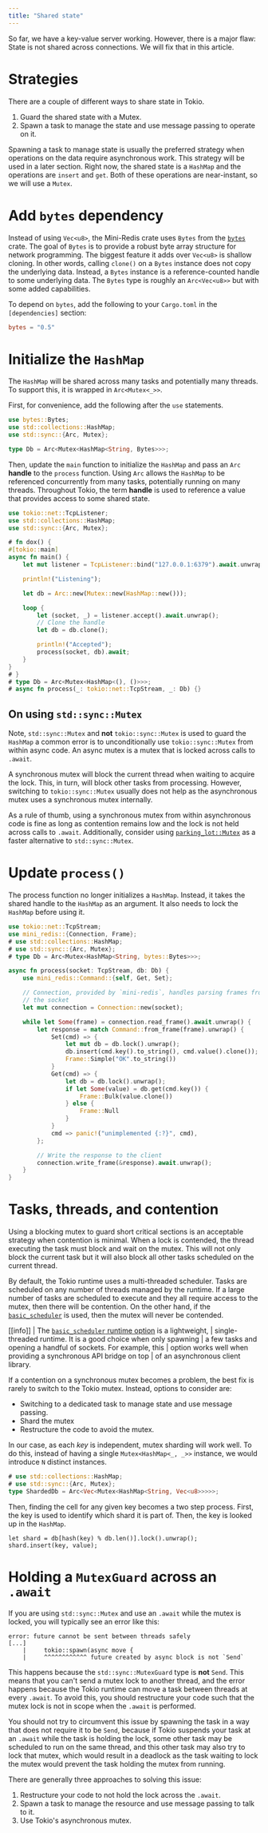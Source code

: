 ```yaml
---
title: "Shared state"
---
```


So far, we have a key-value server working. However, there is a major flaw:
State is not shared across connections. We will fix that in this article.

# Strategies

There are a couple of different ways to share state in Tokio.

1. Guard the shared state with a Mutex.
2. Spawn a task to manage the state and use message passing to operate on it.

Spawning a task to manage state is usually the preferred strategy when
operations on the data require asynchronous work. This strategy will be used in
a later section. Right now, the shared state is a `HashMap` and the operations
are `insert` and `get`. Both of these operations are near-instant, so we
will use a `Mutex`.

# Add `bytes` dependency

Instead of using `Vec<u8>`, the Mini-Redis crate uses `Bytes` from the [`bytes`]
crate. The goal of `Bytes` is to provide a robust byte array structure for
network programming. The biggest feature it adds over `Vec<u8>` is shallow
cloning. In other words, calling `clone()` on a `Bytes` instance does not copy
the underlying data. Instead, a `Bytes` instance is a reference-counted handle
to some underlying data. The `Bytes` type is roughly an `Arc<Vec<u8>>` but with
some added capabilities.

To depend on `bytes`, add the following to your `Cargo.toml` in the
`[dependencies]` section:

```toml
bytes = "0.5"
```

[`bytes`]: https://docs.rs/bytes/0.5/bytes/struct.Bytes.html

# Initialize the `HashMap`

The `HashMap` will be shared across many tasks and potentially many threads. To
support this, it is wrapped in `Arc<Mutex<_>>`.

First, for convenience, add the following after the `use` statements.

```rust
use bytes::Bytes;
use std::collections::HashMap;
use std::sync::{Arc, Mutex};

type Db = Arc<Mutex<HashMap<String, Bytes>>>;
```

Then, update the `main` function to initialize the `HashMap` and pass an `Arc`
**handle** to the `process` function. Using `Arc` allows the `HashMap` to be
referenced concurrently from many tasks, potentially running on many threads.
Throughout Tokio, the term **handle** is used to reference a value that provides
access to some shared state.

```rust
use tokio::net::TcpListener;
use std::collections::HashMap;
use std::sync::{Arc, Mutex};

# fn dox() {
#[tokio::main]
async fn main() {
    let mut listener = TcpListener::bind("127.0.0.1:6379").await.unwrap();

    println!("Listening");

    let db = Arc::new(Mutex::new(HashMap::new()));

    loop {
        let (socket, _) = listener.accept().await.unwrap();
        // Clone the handle
        let db = db.clone();

        println!("Accepted");
        process(socket, db).await;
    }
}
# }
# type Db = Arc<Mutex<HashMap<(), ()>>>;
# async fn process(_: tokio::net::TcpStream, _: Db) {}
```

## On using `std::sync::Mutex`

Note, `std::sync::Mutex` and **not** `tokio::sync::Mutex` is used to guard the
`HashMap` a common error is to unconditionally use `tokio::sync::Mutex` from
within async code. An async mutex is a mutex that is locked across calls to
`.await`.

A synchronous mutex will block the current thread when waiting to acquire the
lock. This, in turn, will block other tasks from processing. However, switching
to `tokio::sync::Mutex` usually does not help as the asynchronous mutex uses a
synchronous mutex internally.

As a rule of thumb, using a synchronous mutex from within asynchronous code is
fine as long as contention remains low and the lock is not held across calls to
`.await`. Additionally, consider using [`parking_lot::Mutex`][parking_lot] as a
faster alternative to `std::sync::Mutex`.

[parking_lot]: https://docs.rs/parking_lot/0.10.2/parking_lot/type.Mutex.html

# Update `process()`

The process function no longer initializes a `HashMap`. Instead, it takes the
shared handle to the `HashMap` as an argument. It also needs to lock the
`HashMap` before using it.

```rust
use tokio::net::TcpStream;
use mini_redis::{Connection, Frame};
# use std::collections::HashMap;
# use std::sync::{Arc, Mutex};
# type Db = Arc<Mutex<HashMap<String, bytes::Bytes>>>;

async fn process(socket: TcpStream, db: Db) {
    use mini_redis::Command::{self, Get, Set};

    // Connection, provided by `mini-redis`, handles parsing frames from
    // the socket
    let mut connection = Connection::new(socket);

    while let Some(frame) = connection.read_frame().await.unwrap() {
        let response = match Command::from_frame(frame).unwrap() {
            Set(cmd) => {
                let mut db = db.lock().unwrap();
                db.insert(cmd.key().to_string(), cmd.value().clone());
                Frame::Simple("OK".to_string())
            }           
            Get(cmd) => {
                let db = db.lock().unwrap();
                if let Some(value) = db.get(cmd.key()) {
                    Frame::Bulk(value.clone())
                } else {
                    Frame::Null
                }
            }
            cmd => panic!("unimplemented {:?}", cmd),
        };

        // Write the response to the client
        connection.write_frame(&response).await.unwrap();
    }
}
```

# Tasks, threads, and contention

Using a blocking mutex to guard short critical sections is an acceptable
strategy when contention is minimal. When a lock is contended, the thread
executing the task must block and wait on the mutex. This will not only block
the current task but it will also block all other tasks scheduled on the current
thread.

By default, the Tokio runtime uses a multi-threaded scheduler. Tasks are
scheduled on any number of threads managed by the runtime. If a large number of
tasks are scheduled to execute and they all require access to the mutex, then
there will be contention. On the other hand, if the [`basic_scheduler`][basic]
is used, then the mutex will never be contended.

[[info]]
| The [`basic_scheduler` runtime option][basic-rt] is a lightweight,
| single-threaded runtime. It is a good choice when only spawning
| a few tasks and opening a handful of sockets. For example, this
| option works well when providing a synchronous API bridge on top
| of an asynchronous client library.

[basic-rt]: https://docs.rs/tokio/0.2/tokio/runtime/struct.Builder.html#method.basic_scheduler

If a contention on a synchronous mutex becomes a problem, the best fix is rarely
to switch to the Tokio mutex. Instead, options to consider are:

- Switching to a dedicated task to manage state and use message passing.
- Shard the mutex
- Restructure the code to avoid the mutex.

In our case, as each *key* is independent, mutex sharding will work well. To do
this, instead of having a single `Mutex<HashMap<_, _>>` instance, we would
introduce `N` distinct instances.

```rust
# use std::collections::HashMap;
# use std::sync::{Arc, Mutex};
type ShardedDb = Arc<Vec<Mutex<HashMap<String, Vec<u8>>>>>;
```

Then, finding the cell for any given key becomes a two step process. First, the
key is used to identify which shard it is part of. Then, the key is looked up in
the `HashMap`.

```rust,compile_fail
let shard = db[hash(key) % db.len()].lock().unwrap();
shard.insert(key, value);
```

[basic]: https://docs.rs/tokio/0.2/tokio/runtime/index.html#basic-scheduler

# Holding a `MutexGuard` across an `.await`

If you are using `std::sync::Mutex` and use an `.await` while the mutex is
locked, you will typically see an error like this:

```text
error: future cannot be sent between threads safely
[...]
    |     tokio::spawn(async move {
    |     ^^^^^^^^^^^^ future created by async block is not `Send`
```

This happens because the `std::sync::MutexGuard` type is **not** `Send`. This
means that you can't send a mutex lock to another thread, and the error happens
because the Tokio runtime can move a task between threads at every `.await`.
To avoid this, you should restructure your code such that the mutex lock is not
in scope when the `.await` is performed.

You should not try to circumvent this issue by spawning the task in a way that
does not require it to be `Send`, because if Tokio suspends your task at an
`.await` while the task is holding the lock, some other task may be scheduled to
run on the same thread, and this other task may also try to lock that mutex,
which would result in a deadlock as the task waiting to lock the mutex would
prevent the task holding the mutex from running.

There are generally three approaches to solving this issue:

1. Restructure your code to not hold the lock across the `.await`.
2. Spawn a task to manage the resource and use message passing to talk to it.
3. Use Tokio's asynchronous mutex.


[`MutexGuard`]: https://doc.rust-lang.org/stable/std/sync/struct.MutexGuard.html
